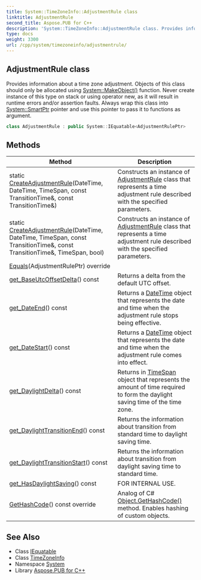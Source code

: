 ```yaml
---
title: System::TimeZoneInfo::AdjustmentRule class
linktitle: AdjustmentRule
second_title: Aspose.PUB for C++
description: 'System::TimeZoneInfo::AdjustmentRule class. Provides information about a time zone adjustment. Objects of this class should only be allocated using System::MakeObject() function. Never create instance of this type on stack or using operator new, as it will result in runtime errors and/or assertion faults. Always wrap this class into System::SmartPtr pointer and use this pointer to pass it to functions as argument in C++.'
type: docs
weight: 3300
url: /cpp/system/timezoneinfo/adjustmentrule/
---
```

## AdjustmentRule class


Provides information about a time zone adjustment. Objects of this class should only be allocated using [System::MakeObject()](../../makeobject/) function. Never create instance of this type on stack or using operator new, as it will result in runtime errors and/or assertion faults. Always wrap this class into [System::SmartPtr](../../smartptr/) pointer and use this pointer to pass it to functions as argument.

```cpp
class AdjustmentRule : public System::IEquatable<AdjustmentRulePtr>
```

## Methods

| Method | Description |
| --- | --- |
| static [CreateAdjustmentRule](./createadjustmentrule/)(DateTime, DateTime, TimeSpan, const TransitionTime\&, const TransitionTime\&) | Constructs an instance of [AdjustmentRule](./) class that represents a time adjustment rule described with the specified parameters. |
| static [CreateAdjustmentRule](./createadjustmentrule/)(DateTime, DateTime, TimeSpan, const TransitionTime\&, const TransitionTime\&, TimeSpan, bool) | Constructs an instance of [AdjustmentRule](./) class that represents a time adjustment rule described with the specified parameters. |
| [Equals](./equals/)(AdjustmentRulePtr) override |  |
| [get_BaseUtcOffsetDelta](./get_baseutcoffsetdelta/)() const | Returns a delta from the default UTC offset. |
| [get_DateEnd](./get_dateend/)() const | Returns a [DateTime](../../datetime/) object that represents the date and time when the adjustment rule stops being effective. |
| [get_DateStart](./get_datestart/)() const | Returns a [DateTime](../../datetime/) object that represents the date and time when the adjustment rule comes into effect. |
| [get_DaylightDelta](./get_daylightdelta/)() const | Returns in [TimeSpan](../../timespan/) object that represents the amount of time required to form the daylight saving time of the time zone. |
| [get_DaylightTransitionEnd](./get_daylighttransitionend/)() const | Returns the information about transition from standard time to daylight saving time. |
| [get_DaylightTransitionStart](./get_daylighttransitionstart/)() const | Returns the information about transition from daylight saving time to standard time. |
| [get_HasDaylightSaving](./get_hasdaylightsaving/)() const | FOR INTERNAL USE. |
| [GetHashCode](./gethashcode/)() const override | Analog of C# [Object.GetHashCode()](../../object/gethashcode/) method. Enables hashing of custom objects. |
## See Also

* Class [IEquatable](../../iequatable/)
* Class [TimeZoneInfo](../)
* Namespace [System](../../)
* Library [Aspose.PUB for C++](../../../)
